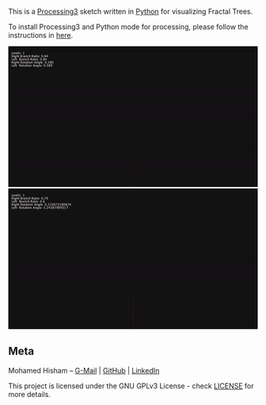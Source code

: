 This is a [Processing3](https://processing.org/) sketch written in [Python](https://www.python.org/) for visualizing Fractal Trees.

To install Processing3 and Python mode for processing, please follow the instructions in [here](https://github.com/Mhmd-Hisham/Fractals/blob/master/InstallingProcessing3.md).

![FractalTreeDemo2](https://raw.githubusercontent.com/Mhmd-Hisham/Fractals/master/recursive_fractal_tree/demo/demo2.gif)
![FractalTreeDemo1](https://raw.githubusercontent.com/Mhmd-Hisham/Fractals/master/recursive_fractal_tree/demo/demo1.gif)


## Meta

Mohamed Hisham – [G-Mail](mailto:Mohamed00Hisham@Gmail.com) | [GitHub](https://github.com/Mhmd-Hisham) | [LinkedIn](https://www.linkedin.com/in/Mhmd-Hisham/)


This project is licensed under the GNU GPLv3 License - check [LICENSE](https://github.com/Mhmd-Hisham/SmartAntsGA/blob/master/LICENSE) for more details.
